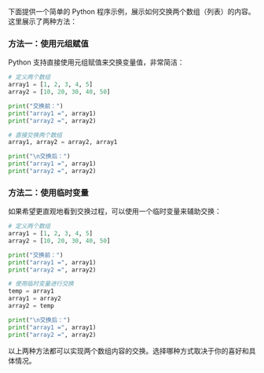 下面提供一个简单的 Python 程序示例，展示如何交换两个数组（列表）的内容。这里展示了两种方法：

### 方法一：使用元组赋值

Python 支持直接使用元组赋值来交换变量值，非常简洁：

```python
# 定义两个数组
array1 = [1, 2, 3, 4, 5]
array2 = [10, 20, 30, 40, 50]

print("交换前：")
print("array1 =", array1)
print("array2 =", array2)

# 直接交换两个数组
array1, array2 = array2, array1

print("\n交换后：")
print("array1 =", array1)
print("array2 =", array2)
```

### 方法二：使用临时变量

如果希望更直观地看到交换过程，可以使用一个临时变量来辅助交换：

```python
# 定义两个数组
array1 = [1, 2, 3, 4, 5]
array2 = [10, 20, 30, 40, 50]

print("交换前：")
print("array1 =", array1)
print("array2 =", array2)

# 使用临时变量进行交换
temp = array1
array1 = array2
array2 = temp

print("\n交换后：")
print("array1 =", array1)
print("array2 =", array2)
```

以上两种方法都可以实现两个数组内容的交换。选择哪种方式取决于你的喜好和具体情况。